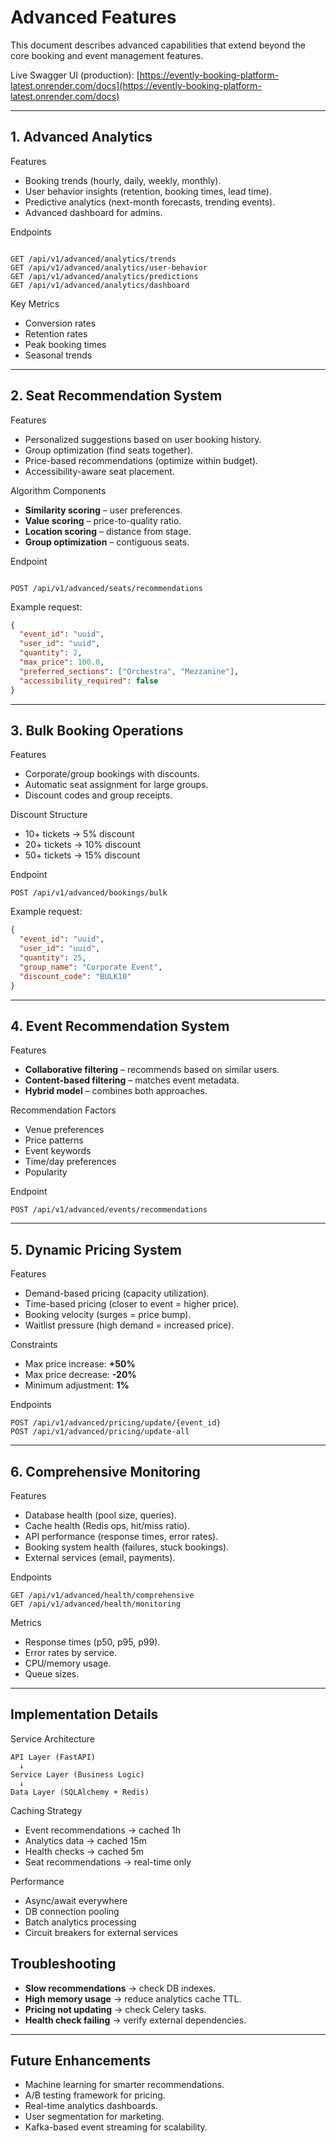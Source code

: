 # Advanced Features

This document describes advanced capabilities that extend beyond the core booking and event management features.

Live Swagger UI (production): [https://evently-booking-platform-latest.onrender.com/docs](https://evently-booking-platform-latest.onrender.com/docs)

---

## 1. Advanced Analytics

Features

- Booking trends (hourly, daily, weekly, monthly).
- User behavior insights (retention, booking times, lead time).
- Predictive analytics (next-month forecasts, trending events).
- Advanced dashboard for admins.

Endpoints

```

GET /api/v1/advanced/analytics/trends
GET /api/v1/advanced/analytics/user-behavior
GET /api/v1/advanced/analytics/predictions
GET /api/v1/advanced/analytics/dashboard

```

Key Metrics

- Conversion rates
- Retention rates
- Peak booking times
- Seasonal trends

---

## 2. Seat Recommendation System

Features

- Personalized suggestions based on user booking history.
- Group optimization (find seats together).
- Price-based recommendations (optimize within budget).
- Accessibility-aware seat placement.

Algorithm Components

- **Similarity scoring** – user preferences.
- **Value scoring** – price-to-quality ratio.
- **Location scoring** – distance from stage.
- **Group optimization** – contiguous seats.

Endpoint

```

POST /api/v1/advanced/seats/recommendations

```

Example request:

```json
{
  "event_id": "uuid",
  "user_id": "uuid",
  "quantity": 2,
  "max_price": 100.0,
  "preferred_sections": ["Orchestra", "Mezzanine"],
  "accessibility_required": false
}
```

---

## 3. Bulk Booking Operations

Features

- Corporate/group bookings with discounts.
- Automatic seat assignment for large groups.
- Discount codes and group receipts.

Discount Structure

- 10+ tickets → 5% discount
- 20+ tickets → 10% discount
- 50+ tickets → 15% discount

Endpoint

```
POST /api/v1/advanced/bookings/bulk
```

Example request:

```json
{
  "event_id": "uuid",
  "user_id": "uuid",
  "quantity": 25,
  "group_name": "Corporate Event",
  "discount_code": "BULK10"
}
```

---

## 4. Event Recommendation System

Features

- **Collaborative filtering** – recommends based on similar users.
- **Content-based filtering** – matches event metadata.
- **Hybrid model** – combines both approaches.

Recommendation Factors

- Venue preferences
- Price patterns
- Event keywords
- Time/day preferences
- Popularity

Endpoint

```
POST /api/v1/advanced/events/recommendations
```

---

## 5. Dynamic Pricing System

Features

- Demand-based pricing (capacity utilization).
- Time-based pricing (closer to event = higher price).
- Booking velocity (surges = price bump).
- Waitlist pressure (high demand = increased price).

Constraints

- Max price increase: **+50%**
- Max price decrease: **-20%**
- Minimum adjustment: **1%**

Endpoints

```
POST /api/v1/advanced/pricing/update/{event_id}
POST /api/v1/advanced/pricing/update-all
```

---

## 6. Comprehensive Monitoring

Features

- Database health (pool size, queries).
- Cache health (Redis ops, hit/miss ratio).
- API performance (response times, error rates).
- Booking system health (failures, stuck bookings).
- External services (email, payments).

Endpoints

```
GET /api/v1/advanced/health/comprehensive
GET /api/v1/advanced/health/monitoring
```

Metrics

- Response times (p50, p95, p99).
- Error rates by service.
- CPU/memory usage.
- Queue sizes.

---

## Implementation Details

Service Architecture

```
API Layer (FastAPI)
  ↓
Service Layer (Business Logic)
  ↓
Data Layer (SQLAlchemy + Redis)
```

Caching Strategy

- Event recommendations → cached 1h
- Analytics data → cached 15m
- Health checks → cached 5m
- Seat recommendations → real-time only

Performance

- Async/await everywhere
- DB connection pooling
- Batch analytics processing
- Circuit breakers for external services

## Troubleshooting

- **Slow recommendations** → check DB indexes.
- **High memory usage** → reduce analytics cache TTL.
- **Pricing not updating** → check Celery tasks.
- **Health check failing** → verify external dependencies.

---

## Future Enhancements

- Machine learning for smarter recommendations.
- A/B testing framework for pricing.
- Real-time analytics dashboards.
- User segmentation for marketing.
- Kafka-based event streaming for scalability.
